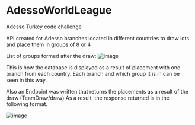 # AdessoWorldLeague
Adesso Turkey code challenge

API created for Adesso branches located in different countries to draw lots and place them in groups of 8 or 4

List of groups formed after the draw:
![image](https://github.com/atasenturk/AdessoWorldLeague/assets/99036126/6f34c09a-5078-4a8b-987f-7e15caa8570c)

This is how the database is displayed as a result of placement with one branch from each country. Each branch and which group it is in can be seen in this way.

Also an Endpoint was written that returns the placements as a result of the draw (TeamDraw/draw)
As a result, the response returned is in the following format.

![image](https://github.com/atasenturk/AdessoWorldLeague/assets/99036126/24bb5542-eae3-4341-8ef5-baf594da0180)
